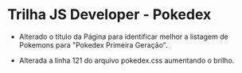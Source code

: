 # Trilha JS Developer - Pokedex

- Alterado o título da Página para identificar melhor a listagem de Pokemons para "Pokedex Primeira Geração".

- Alterada a linha 121 do arquivo pokedex.css aumentando o brilho.
